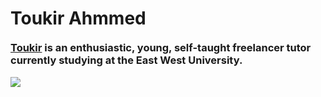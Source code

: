 <div id="container">
  <div id="content">
    <div id="about">
      <h1>
        <div style='float:left; margin-bottom:20px;'>
          Toukir Ahmmed
        </div>
        <div class="stage">
          <div class="pyramid3d">
            <div class="triangle side1"></div>
            <div class="triangle side2"></div>
            <div class="triangle side3"></div>
            <div class="triangle side4"></div>
          </div>
        </div> 
      </h1>
      <h3 style='clear:both' class="subhead">
        <a href="https://www.linkedin.com/in/toukir-ahmmed-60878213b/">Toukir</a> is an enthusiastic, young, self-taught freelancer tutor currently studying at the East West University.
      </h3>
<img src="https://user-images.githubusercontent.com/61666094/75918154-62d4dc80-5e85-11ea-9db3-9675a2eb1c28.jpg"
